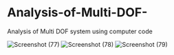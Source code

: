 # Analysis-of-Multi-DOF-
Analysis of Multi DOF system  using computer code


![Screenshot (77)](https://user-images.githubusercontent.com/72207261/133726300-5923e58d-1d18-4085-b55b-6420a70103c2.png)
![Screenshot (78)](https://user-images.githubusercontent.com/72207261/133726304-ea376cdb-9539-4e04-80c1-f6d22a7798a7.png)
![Screenshot (79)](https://user-images.githubusercontent.com/72207261/133726310-324dcdca-5b44-4afb-b35a-b14546c2a75e.png)


